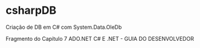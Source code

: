 # csharpDB
Criação de DB em C# com System.Data.OleDb

Fragmento do Capítulo 7 ADO.NET
C# E .NET - GUIA DO DESENVOLVEDOR

